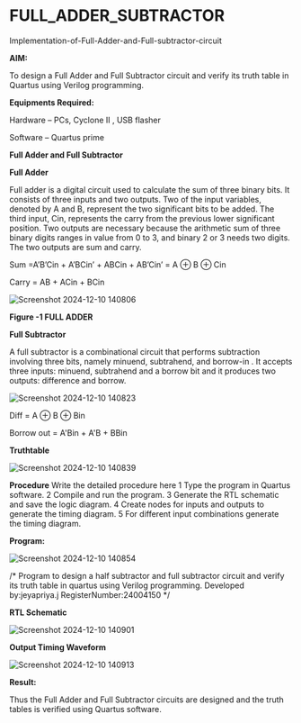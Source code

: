 # FULL_ADDER_SUBTRACTOR

Implementation-of-Full-Adder-and-Full-subtractor-circuit

**AIM:**

To design a Full Adder and Full Subtractor circuit and verify its truth table in Quartus using Verilog programming.

**Equipments Required:**

Hardware – PCs, Cyclone II , USB flasher

Software – Quartus prime

**Full Adder and Full Subtractor**

**Full Adder**

Full adder is a digital circuit used to calculate the sum of three binary bits. It consists of three inputs and two outputs. Two of the input variables, denoted by A and B, represent the two significant bits to be added. The third input, Cin, represents the carry from the previous lower significant position. Two outputs are necessary because the arithmetic sum of three binary digits ranges in value from 0 to 3, and binary 2 or 3 needs two digits. The two outputs are sum and carry.

Sum =A’B’Cin + A’BCin’ + ABCin + AB’Cin’ = A ⊕ B ⊕ Cin 

Carry = AB + ACin + BCin


![Screenshot 2024-12-10 140806](https://github.com/user-attachments/assets/9bb18a90-4adc-44c3-a6e6-bb84744efb03)


**Figure -1 FULL ADDER**

**Full Subtractor**

A full subtractor is a combinational circuit that performs subtraction involving three bits, namely minuend, subtrahend, and borrow-in . It accepts three inputs: minuend, subtrahend and a borrow bit and it produces two outputs: difference and borrow.


![Screenshot 2024-12-10 140823](https://github.com/user-attachments/assets/e73dea4f-94f4-445d-86c0-d708aa407664)


Diff = A ⊕ B ⊕ Bin 

Borrow out = A'Bin + A'B + BBin

**Truthtable**


![Screenshot 2024-12-10 140839](https://github.com/user-attachments/assets/3b639305-bfa9-4374-a567-8d96493ae989)


**Procedure**
Write the detailed procedure here
1 Type the program in Quartus software. 2 Compile
and run the program. 3 Generate the RTL schematic and save the logic diagram. 4
Create nodes for inputs and outputs to generate the timing diagram. 5 For different
input combinations generate the timing diagram.

**Program:**


![Screenshot 2024-12-10 140854](https://github.com/user-attachments/assets/37ad4c24-14e6-460f-953a-1b6aa370fd1e)


/* Program to design a half subtractor and full subtractor circuit and verify its truth table in quartus using Verilog programming.
Developed by:jeyapriya.j  RegisterNumber:24004150
*/



**RTL Schematic**


![Screenshot 2024-12-10 140901](https://github.com/user-attachments/assets/b5eaf150-6954-4b52-8e1a-ee36f5a11b42)


**Output Timing Waveform**


![Screenshot 2024-12-10 140913](https://github.com/user-attachments/assets/761fd117-baef-45b0-911f-09b813d9a5a0)



**Result:**

Thus the Full Adder and Full Subtractor circuits are designed and the truth tables is verified using Quartus software.



